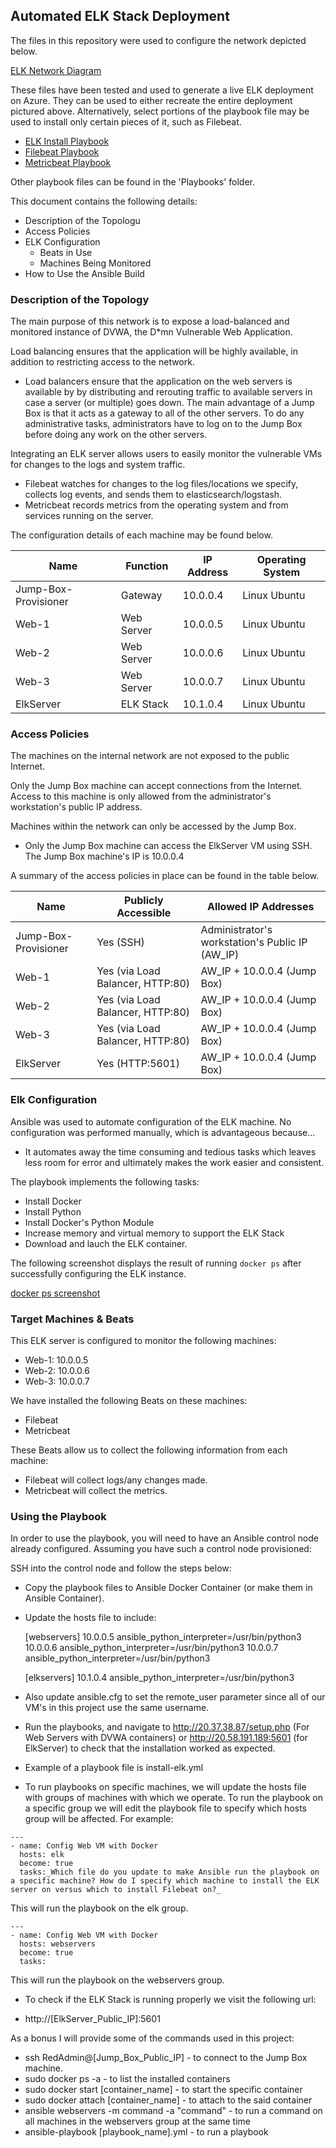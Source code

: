 ## Automated ELK Stack Deployment

The files in this repository were used to configure the network depicted below.

[ELK Network Diagram](https://github.com/Zoott/Senko-S-Bootcamp/blob/master/13%20-%20Elk%20Stack%20Project%20-%20Github%20Fundamentals/Images/NetworkDiagram.png)

These files have been tested and used to generate a live ELK deployment on Azure. They can be used to either recreate the entire deployment pictured above. Alternatively, select portions of the playbook file may be used to install only certain pieces of it, such as Filebeat.

  - [ELK Install Playbook](https://github.com/Zoott/Senko-S-Bootcamp/blob/master/13%20-%20Elk%20Stack%20Project%20-%20Github%20Fundamentals/Playbooks/install-elk.yml)
  - [Filebeat Playbook](https://github.com/Zoott/Senko-S-Bootcamp/blob/master/13%20-%20Elk%20Stack%20Project%20-%20Github%20Fundamentals/Playbooks/filebeat-playbook.yml)
  - [Metricbeat Playbook](https://github.com/Zoott/Senko-S-Bootcamp/blob/master/13%20-%20Elk%20Stack%20Project%20-%20Github%20Fundamentals/Playbooks/metricbeat-playbook.yml)

Other playbook files can be found in the 'Playbooks' folder.

This document contains the following details:
- Description of the Topologu
- Access Policies
- ELK Configuration
  - Beats in Use
  - Machines Being Monitored
- How to Use the Ansible Build


### Description of the Topology

The main purpose of this network is to expose a load-balanced and monitored instance of DVWA, the D*mn Vulnerable Web Application.

Load balancing ensures that the application will be highly available, in addition to restricting access to the network.
- Load balancers ensure that the application on the web servers is available by by distributing and rerouting traffic to available servers in case a server (or multiple) goes down. The main advantage of a Jump Box is that it acts as a gateway to all of the other servers. To do any administrative tasks, administrators have to log on to the Jump Box before doing any work on the other servers. 

Integrating an ELK server allows users to easily monitor the vulnerable VMs for changes to the logs and system traffic.
- Filebeat watches for changes to the log files/locations we specify, collects log events, and sends them to elasticsearch/logstash.
- Metricbeat records metrics from the operating system and from services running on the server.

The configuration details of each machine may be found below.

| Name                 | Function   | IP Address | Operating System |
|----------------------|------------|------------|------------------|
| Jump-Box-Provisioner | Gateway    | 10.0.0.4   | Linux Ubuntu     |
| Web-1                | Web Server | 10.0.0.5   | Linux Ubuntu     |
| Web-2                | Web Server | 10.0.0.6   | Linux Ubuntu     |
| Web-3                | Web Server | 10.0.0.7   | Linux Ubuntu     |
| ElkServer            | ELK Stack  | 10.1.0.4   | Linux Ubuntu     |

### Access Policies

The machines on the internal network are not exposed to the public Internet. 

Only the Jump Box machine can accept connections from the Internet. Access to this machine is only allowed from the administrator's workstation's public IP address.

Machines within the network can only be accessed by the Jump Box.
- Only the Jump Box machine can access the ElkServer VM using SSH. The Jump Box machine's IP is 10.0.0.4

A summary of the access policies in place can be found in the table below.

| Name                 | Publicly Accessible              | Allowed IP Addresses                            |
|----------------------|----------------------------------|-------------------------------------------------|
| Jump-Box-Provisioner | Yes (SSH)                        | Administrator's workstation's Public IP (AW_IP) |
| Web-1                | Yes (via Load Balancer, HTTP:80) | AW_IP + 10.0.0.4 (Jump Box)                     |
| Web-2                | Yes (via Load Balancer, HTTP:80) | AW_IP + 10.0.0.4 (Jump Box)                     |
| Web-3                | Yes (via Load Balancer, HTTP:80) | AW_IP + 10.0.0.4 (Jump Box)                     |
| ElkServer            | Yes (HTTP:5601)                  | AW_IP + 10.0.0.4 (Jump Box)                     |

### Elk Configuration

Ansible was used to automate configuration of the ELK machine. No configuration was performed manually, which is advantageous because...
- It automates away the time consuming and tedious tasks which leaves less room for error and ultimately makes the work easier and consistent.

The playbook implements the following tasks:
- Install Docker
- Install Python
- Install Docker's Python Module
- Increase memory and virtual memory to support the ELK Stack
- Download and lauch the ELK container.

The following screenshot displays the result of running `docker ps` after successfully configuring the ELK instance.

[docker ps screenshot](https://github.com/Zoott/Senko-S-Bootcamp/blob/master/13%20-%20Elk%20Stack%20Project%20-%20Github%20Fundamentals/Images/docker_ps.png)

### Target Machines & Beats
This ELK server is configured to monitor the following machines:
- Web-1: 10.0.0.5
- Web-2: 10.0.0.6
- Web-3: 10.0.0.7

We have installed the following Beats on these machines:
- Filebeat
- Metricbeat

These Beats allow us to collect the following information from each machine:
- Filebeat will collect logs/any changes made.
- Metricbeat will collect the metrics.

### Using the Playbook
In order to use the playbook, you will need to have an Ansible control node already configured. Assuming you have such a control node provisioned: 

SSH into the control node and follow the steps below:
- Copy the playbook files to Ansible Docker Container (or make them in Ansible Container).
- Update the hosts file to include:

   [webservers]
   10.0.0.5 ansible_python_interpreter=/usr/bin/python3
   10.0.0.6 ansible_python_interpreter=/usr/bin/python3
   10.0.0.7 ansible_python_interpreter=/usr/bin/python3

   [elkservers]
   10.1.0.4 ansible_python_interpreter=/usr/bin/python3

- Also update ansible.cfg to set the remote_user parameter since all of our VM's in this project use the same username.
- Run the playbooks, and navigate to http://20.37.38.87/setup.php (For Web Servers with DVWA containers) or http://20.58.191.189:5601 (for ElkServer) to check that the installation worked as expected.

- Example of a playbook file is install-elk.yml
- To run playbooks on specific machines, we will update the hosts file with groups of machines with which we operate. To run the playbook on a specific group we will edit the playbook file to specify which hosts group will be affected. For example:

```
---
- name: Config Web VM with Docker
  hosts: elk
  become: true
  tasks:_Which file do you update to make Ansible run the playbook on a specific machine? How do I specify which machine to install the ELK server on versus which to install Filebeat on?_
```
This will run the playbook on the elk group.

```
---
- name: Config Web VM with Docker
  hosts: webservers
  become: true
  tasks:
```
This will run the playbook on the webservers group.

- To check if the ELK Stack is running properly we visit the following url:

 - http://[ElkServer_Public_IP]:5601


As a bonus I will provide some of the commands used in this project:

- ssh RedAdmin@[Jump_Box_Public_IP] - to connect to the Jump Box machine.
- sudo docker ps -a  - to list the installed containers
- sudo docker start [container_name] - to start the specific container
- sudo docker attach [container_name] - to attach to the said container
- ansible webservers -m command -a "command"  - to run a command on all machines in the webservers group at the same time
- ansible-playbook [playbook_name].yml - to run a playbook